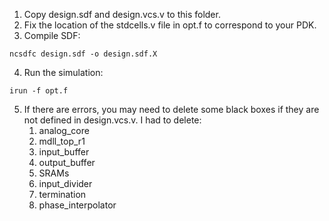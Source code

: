 1. Copy design.sdf and design.vcs.v to this folder.
2. Fix the location of the stdcells.v file in opt.f to correspond to your PDK.
3. Compile SDF:
```text
ncsdfc design.sdf -o design.sdf.X
```
4. Run the simulation:
```text
irun -f opt.f
```
5. If there are errors, you may need to delete some black boxes if they are not defined in design.vcs.v.  I had to delete:
    1. analog_core
    2. mdll_top_r1
    3. input_buffer
    4. output_buffer
    5. SRAMs
    6. input_divider
    7. termination
    8. phase_interpolator

